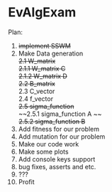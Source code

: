 # EvAlgExam <br />

Plan: <br />

1. ~~implement SSWM~~ <br />
2. Make Data generation <br />
  ~~2.1 W_matrix~~ <br />
    ~~2.1.1 W_matrix C~~ <br />
    ~~2.1.2 W_matrix D~~ <br />
  ~~2.2 B_matrix~~ <br />
  2.3 C_vector <br />
  2.4 f_vector <br />
  ~~2.5 sigma_function~~ <br />
    ~~2.5.1 sigma_function A ~~<br />
    ~~2.5.2 sigma_function B~~ <br />
3. Add fitness for our problem <br />
4. Add mutation for our problem <br />
5. Make our code work
6. Make some plots <br />
7. Add console keys support <br />
8. bug fixes, asserts and etc.
9. ??? <br />
10. Profit <br />
